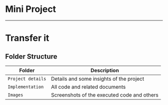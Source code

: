 # Mini Project
---
# Transfer it


## Folder Structure
Folder             | Description
-------------------| -----------------------------------------
`Project details` | Details and some insights of the project
`Implementation` | All code and related documents
`Images`         | Screenshots of the executed code and others
